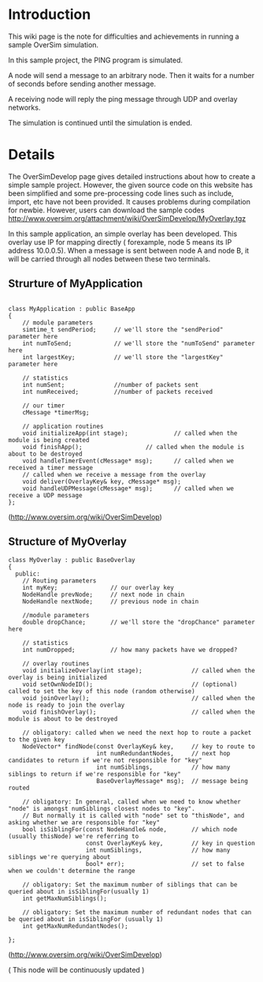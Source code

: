 # Introduction #

This wiki page is the note for difficulties and achievements in running a sample OverSim simulation.

In this sample project, the PING program is simulated.

A node will send a message to an arbitrary node. Then it waits for a number of seconds before sending another message.

A receiving node will reply the ping message through UDP and overlay networks.

The simulation is continued until the simulation is ended.

# Details #

The OverSimDevelop page gives detailed instructions about how to create a simple sample project. However, the given source code on this website has been simplified and some pre-processing code lines such as include, import, etc have not been provided. It causes problems during compilation for newbie. However, users can download the sample codes
http://www.oversim.org/attachment/wiki/OverSimDevelop/MyOverlay.tgz

In this sample application, an simple overlay has been developed. This overlay use IP for mapping directly ( forexample, node 5 means its IP address 10.0.0.5). When a message is sent between node A and node B, it will be carried through all nodes between these two terminals.

## Strurture of MyApplication ##

```

class MyApplication : public BaseApp
{
    // module parameters
    simtime_t sendPeriod;     // we'll store the "sendPeriod" parameter here
    int numToSend;            // we'll store the "numToSend" parameter here
    int largestKey;           // we'll store the "largestKey" parameter here

    // statistics
    int numSent;              //number of packets sent
    int numReceived;          //number of packets received

    // our timer
    cMessage *timerMsg;

    // application routines
    void initializeApp(int stage);             // called when the module is being created
    void finishApp();                  // called when the module is about to be destroyed
    void handleTimerEvent(cMessage* msg);      // called when we received a timer message
    // called when we receive a message from the overlay
    void deliver(OverlayKey& key, cMessage* msg);
    void handleUDPMessage(cMessage* msg);      // called when we receive a UDP message
};
```
(http://www.oversim.org/wiki/OverSimDevelop)

## Structure of MyOverlay ##

```
class MyOverlay : public BaseOverlay 
{
  public:
    // Routing parameters
    int myKey;               // our overlay key
    NodeHandle prevNode;     // next node in chain
    NodeHandle nextNode;     // previous node in chain

    //module parameters
    double dropChance;       // we'll store the "dropChance" parameter here

    // statistics
    int numDropped;          // how many packets have we dropped?

    // overlay routines
    void initializeOverlay(int stage);              // called when the overlay is being initialized
    void setOwnNodeID();                            // (optional) called to set the key of this node (random otherwise)
    void joinOverlay();                             // called when the node is ready to join the overlay
    void finishOverlay();                           // called when the module is about to be destroyed

    // obligatory: called when we need the next hop to route a packet to the given key
    NodeVector* findNode(const OverlayKey& key,     // key to route to
                         int numRedundantNodes,     // next hop candidates to return if we're not responsible for "key"
                         int numSiblings,           // how many siblings to return if we're responsible for "key"
                         BaseOverlayMessage* msg);  // message being routed

    // obligatory: In general, called when we need to know whether "node" is amongst numSiblings closest nodes to "key".
    // But normally it is called with "node" set to "thisNode", and asking whether we are responsible for "key"
    bool isSiblingFor(const NodeHandle& node,       // which node (usually thisNode) we're referring to
                      const OverlayKey& key,        // key in question
                      int numSiblings,              // how many siblings we're querying about
                      bool* err);                   // set to false when we couldn't determine the range

    // obligatory: Set the maximum number of siblings that can be queried about in isSiblingFor(usually 1)
    int getMaxNumSiblings();

    // obligatory: Set the maximum number of redundant nodes that can be queried about in isSiblingFor (usually 1)
    int getMaxNumRedundantNodes();

};
```
(http://www.oversim.org/wiki/OverSimDevelop)


( This node will be continuously updated )